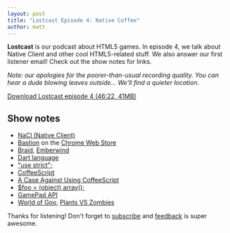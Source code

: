 ```yaml
---
layout: post
title: "Lostcast Episode 4: Native Coffee"
author: matt
---
```

**Lostcast** is our podcast about HTML5 games.
In episode 4, we talk about Native Client and other cool HTML5-related stuff. We also answer our first listener email! Check out the show notes for links.

_Note: our apologies for the poorer-than-usual recording quality. You can hear a dude blowing leaves outside... We'll find a quieter location._

<a class="download-podcast" href="/media/lostcast/lostcast_episode_4_native_coffee.mp3">
	Download Lostcast episode 4 (46:22, 41MB)
</a>

## Show notes

* [NaCl (Native Client)](http://code.google.com/p/nativeclient/)
* [Bastion](http://supergiantgames.com/?page_id=242) on the [Chrome Web Store](https://chrome.google.com/webstore/detail/oohphhdkahjlioohbalmicpokoefkgid)
* [Braid](http://braid-game.com/), [Emberwind](http://operasoftware.github.com/Emberwind/)
* [Dart language](http://www.dartlang.org/)
* ["use strict";](http://ejohn.org/blog/ecmascript-5-strict-mode-json-and-more/)
* [CoffeeScript](http://jashkenas.github.com/coffee-script/)
* [A Case Against Using CoffeeScript](http://ryanflorence.com/2011/2012/case-against-coffeescript/)
* [$foo = (object) array();](https://gist.github.com/1483998)
* [GamePad API](https://wiki.mozilla.org/GamepadAPI)
* [World of Goo](http://2dboy.com/games.php), [Plants VS Zombies](http://www.popcap.com/games/plants-vs-zombies/online)

Thanks for listening! Don't forget to [subscribe](http://www.lostdecadegames.com/lostcast.xml) and [feedback](mailto:hello@lostdecadegames.com) is super awesome.
